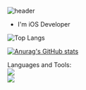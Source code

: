 ![header](https://capsule-render.vercel.app/api?type=Rounded&color=7DCCF2&height=120&section=header&text=🌈Hi!%20there,%20I'm%20500Beckwon!🍮️️️&fontAlign=50&fontAlignY=55&fontSize=50&fontColor=FFFFFF)

* I'm iOS Developer

<!--
**Byunghoon-Ann/ByungHoon-Ann** is a ✨ _special_ ✨ repository because its `README.md` (this file) appears on your GitHub profile.

Here are some ideas to get you started:

- 🔭 I’m currently working on ...
- 🌱 I’m currently learning ...
- 👯 I’m looking to collaborate on ...
- 🤔 I’m looking for help with ...
- 💬 Ask me about ...
- 📫 How to reach me: ...
- 😄 Pronouns: ...
- ⚡ Fun fact: ...
-->
![Top Langs](https://github-readme-stats.vercel.app/api/top-langs/?username=500beckwon)

[![Anurag's GitHub stats](https://github-readme-stats.vercel.app/api?username=500beckwon&count_private=true&show_icons=true&theme=gruvbox)](https://github.com/anuraghazra/github-readme-stats)

Languages and Tools:  
<img src="https://img.shields.io/badge/Swift-FA7343?style=for-the-badge&logo=Swift&logoColor=white">  
<img src="https://img.shields.io/badge/iOS-000000">


